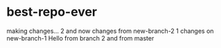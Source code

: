 # best-repo-ever
making changes...
2 and now changes from new-branch-2
1 changes on new-branch-1
Hello from branch 2
and from master